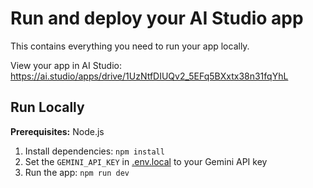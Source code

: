 
# Run and deploy your AI Studio app

This contains everything you need to run your app locally.

View your app in AI Studio: https://ai.studio/apps/drive/1UzNtfDIUQv2_5EFq5BXxtx38n31fqYhL

## Run Locally

**Prerequisites:**  Node.js


1. Install dependencies:
   `npm install`
2. Set the `GEMINI_API_KEY` in [.env.local](.env.local) to your Gemini API key
3. Run the app:
   `npm run dev`

